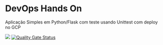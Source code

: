 # DevOps Hands On
Aplicação Simples em Python/Flask com teste usando Unittest com deploy no GCP

![](https://github.com/souuzaa/devopslab-t04/actions/workflows/pipeline.yml/badge.svg)
[![Quality Gate Status](https://sonarcloud.io/api/project_badges/measure?project=souuzaa_devopslab-t04&metric=alert_status)](https://sonarcloud.io/summary/new_code?id=souuzaa_devopslab-t04)

